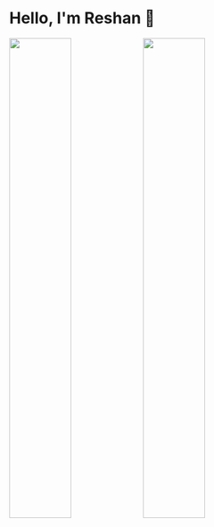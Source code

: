 # Hello, I'm Reshan 👋

<img src="https://github-readme-stats.vercel.app/api?username=ReshanCSX&show_icons=true&theme=dark&text_color=16a085&title_color=2ecc71&border_color=333333&bg_color=0D1117" align="left" width="47%">

<img src="https://github-readme-stats.vercel.app/api/top-langs/?username=ReshanCSX&layout=compact&bg_color=0D1117&title_color=2ecc71&border_color=333333" align="left" width="47%">



<!---
ReshanCSX/ReshanCSX is a ✨ special ✨ repository because its `README.md` (this file) appears on your GitHub profile.
You can click the Preview link to take a look at your changes.
--->
